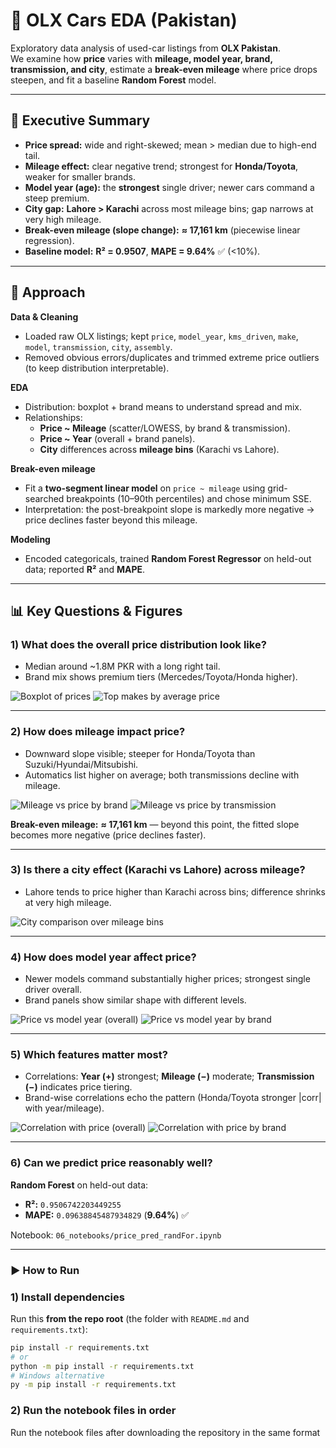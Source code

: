# 🚗 OLX Cars EDA (Pakistan)

Exploratory data analysis of used-car listings from **OLX Pakistan**.  
We examine how **price** varies with **mileage, model year, brand, transmission, and city**, estimate a **break-even mileage** where price drops steepen, and fit a baseline **Random Forest** model.

---

## 🔎 Executive Summary

- **Price spread:** wide and right-skewed; mean > median due to high-end tail.  
- **Mileage effect:** clear negative trend; strongest for **Honda/Toyota**, weaker for smaller brands.  
- **Model year (age):** the **strongest** single driver; newer cars command a steep premium.  
- **City gap:** **Lahore > Karachi** across most mileage bins; gap narrows at very high mileage.  
- **Break-even mileage (slope change):** **≈ 17,161 km** (piecewise linear regression).  
- **Baseline model:** **R² = 0.9507**, **MAPE = 9.64%** ✅ (<10%).

---

## 🧭 Approach

**Data & Cleaning**
- Loaded raw OLX listings; kept `price`, `model_year`, `kms_driven`, `make`, `model`, `transmission`, `city`, `assembly`.
- Removed obvious errors/duplicates and trimmed extreme price outliers (to keep distribution interpretable).

**EDA**
- Distribution: boxplot + brand means to understand spread and mix.
- Relationships:
  - **Price ~ Mileage** (scatter/LOWESS, by brand & transmission).
  - **Price ~ Year** (overall + brand panels).
  - **City** differences across **mileage bins** (Karachi vs Lahore).

**Break-even mileage**
- Fit a **two-segment linear model** on `price ~ mileage` using grid-searched breakpoints (10–90th percentiles) and chose minimum SSE.
- Interpretation: the post-breakpoint slope is markedly more negative → price declines faster beyond this mileage.

**Modeling**
- Encoded categoricals, trained **Random Forest Regressor** on held-out data; reported **R²** and **MAPE**.

---

## 📊 Key Questions & Figures

### 1) What does the overall price distribution look like?
- Median around ~1.8M PKR with a long right tail.  
- Brand mix shows premium tiers (Mercedes/Toyota/Honda higher).

![Boxplot of prices](reports/01/boxplot_prices.png)
![Top makes by average price](reports/01/price_brands.png)

---

### 2) How does mileage impact price?
- Downward slope visible; steeper for Honda/Toyota than Suzuki/Hyundai/Mitsubishi.  
- Automatics list higher on average; both transmissions decline with mileage.

![Mileage vs price by brand](reports/02/mileage_price.png)
![Mileage vs price by transmission](reports/02/mileage_price_transmission.png)

**Break-even mileage:** **≈ 17,161 km** — beyond this point, the fitted slope becomes more negative (price declines faster).  

---

### 3) Is there a city effect (Karachi vs Lahore) across mileage?
- Lahore tends to price higher than Karachi across bins; difference shrinks at very high mileage.

![City comparison over mileage bins](reports/03/mileage_price_location.png)

---

### 4) How does model year affect price?
- Newer models command substantially higher prices; strongest single driver overall.  
- Brand panels show similar shape with different levels.

![Price vs model year (overall)](reports/04/year_price.png)
![Price vs model year by brand](reports/04/year_price_model.png)

---

### 5) Which features matter most?
- Correlations: **Year (+)** strongest; **Mileage (−)** moderate; **Transmission (−)** indicates price tiering.  
- Brand-wise correlations echo the pattern (Honda/Toyota stronger |corr| with year/mileage).

![Correlation with price (overall)](reports/05/feature_selection.png)
![Correlation with price by brand](reports/05/feature_selection_model.png)

---

### 6) Can we predict price reasonably well?
**Random Forest** on held-out data:
- **R²:** `0.9506742203449255`  
- **MAPE:** `0.09638845487934829` (**9.64%**) ✅

Notebook: `06_notebooks/price_pred_randFor.ipynb`

---

### ▶️ How to Run
### 1) Install dependencies  
Run this **from the repo root** (the folder with `README.md` and `requirements.txt`):
```bash
pip install -r requirements.txt
# or
python -m pip install -r requirements.txt
# Windows alternative
py -m pip install -r requirements.txt
```
### 2) Run the notebook files in order
Run the notebook files after downloading the repository in the same format


